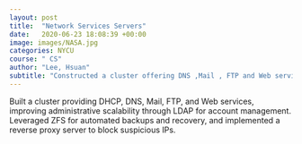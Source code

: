 ```yaml
---
layout: post
title:  "Network Services Servers"
date:   2020-06-23 18:08:39 +00:00
image: images/NASA.jpg
categories: NYCU
course: " CS"
author: "Lee, Hsuan"
subtitle: "Constructed a cluster offering DNS ,Mail , FTP and Web services."
---
```

Built a cluster providing DHCP, DNS, Mail, FTP, and Web services, improving administrative scalability through LDAP for account management. Leveraged ZFS for automated backups and recovery, and implemented a reverse proxy server to block suspicious IPs.
